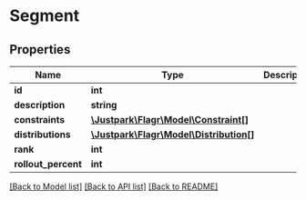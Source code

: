 # Segment

## Properties
Name | Type | Description | Notes
------------ | ------------- | ------------- | -------------
**id** | **int** |  | [optional] 
**description** | **string** |  | 
**constraints** | [**\Justpark\Flagr\Model\Constraint[]**](Constraint.md) |  | [optional] 
**distributions** | [**\Justpark\Flagr\Model\Distribution[]**](Distribution.md) |  | [optional] 
**rank** | **int** |  | 
**rollout_percent** | **int** |  | 

[[Back to Model list]](../README.md#documentation-for-models) [[Back to API list]](../README.md#documentation-for-api-endpoints) [[Back to README]](../README.md)


